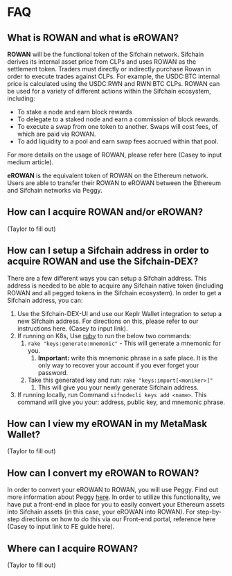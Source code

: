 # FAQ

## What is ROWAN and what is eROWAN?

**ROWAN** will be the functional token of the Sifchain network. Sifchain derives its internal asset price from CLPs and uses ROWAN as the settlement token. Traders must directly or indirectly purchase Rowan in order to execute trades against CLPs. For example, the USDC:BTC internal price is calculated using the USDC:RWN and RWN:BTC CLPs. ROWAN can be used for a variety of different actions within the Sifchain ecosystem, including: 

* To stake a node and earn block rewards
* To delegate to a staked node and earn a commission of block rewards.
* To execute a swap from one token to another. Swaps will cost fees, of which are paid via ROWAN.
* To add liquidity to a pool and earn swap fees accrued within that pool. 

For more details on the usage of ROWAN, please refer here \(Casey to input medium article\). 

**eROWAN** is the equivalent token of ROWAN on the Ethereum network. Users are able to transfer their ROWAN to eROWAN between the Ethereum and Sifchain networks via Peggy. 

## How can I acquire ROWAN and/or eROWAN?

\(Taylor to fill out\)

## How can I setup a Sifchain address in order to acquire ROWAN and use the Sifchain-DEX?

There are a few different ways you can setup a Sifchain address. This address is needed to be able to acquire any Sifchain native token \(including ROWAN and all pegged tokens in the Sifchain ecosystem\). In order to get a Sifchain address, you can:

1. Use the Sifchain-DEX-UI and use our Keplr Wallet integration to setup a new Sifchain address. For directions on this, please refer to our instructions here. \(Casey to input link\).
2. If running on K8s, Use [ruby](https://www.ruby-lang.org/en/documentation/installation/) to run the below two commands:
   1. `rake "keys:generate:mnemonic"` - This will generate a mnemonic for you.
      1. **Important:** write this mnemonic phrase in a safe place. It is the only way to recover your account if you ever forget your password.
   2. Take this generated key and run: `rake "keys:import[<moniker>]"`
      1. This will give you your newly generate Sifchain address.
3. If running locally, run Command `sifnodecli keys add <name>`.  This command will give you your: address, public key, and mnemonic phrase. 

## How can I view my eROWAN in my MetaMask Wallet?

\(Taylor to fill out\)

## How can I convert my eROWAN to ROWAN?

In order to convert your eROWAN to ROWAN, you will use Peggy. Find out more information about Peggy [here](https://docs.sifchain.finance/core-concepts/peggy). In order to utilize this functionality, we have put a front-end in place for you to easily convert your Ethereum assets into Sifchain assets \(in this case, your eROWAN into ROWAN\).  For step-by-step directions on how to do this via our Front-end portal, reference here \(Casey to input link to FE guide here\). 

## Where can I acquire ROWAN?

\(Taylor to fill out\)

